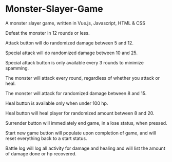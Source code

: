 # Monster-Slayer-Game
A monster slayer game, written in Vue.js, Javascript, HTML &amp; CSS

Defeat the monster in 12 rounds or less.

Attack button will do randomized damage between 5 and 12.

Special attack will do randomized damage between 10 and 25.

Special attack button is only available every 3 rounds to minimize spamming.

The monster will attack every round, regardless of whether you attack or heal.

The monster will attack for randomized damage between 8 and 15.

Heal button is available only when under 100 hp.

Heal button will heal player for randomized amount between 8 and 20.

Surrender button will immediately end game, in a lose status, when pressed.

Start new game button will populate upon completion of game, and will reset everything back to a start status.

Battle log will log all activity for damage and healing and will list the amount of damage done or hp recovered.
